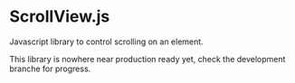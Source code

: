 ScrollView.js
=============

Javascript library to control scrolling on an element.

This library is nowhere near production ready yet, check the development branche for progress.